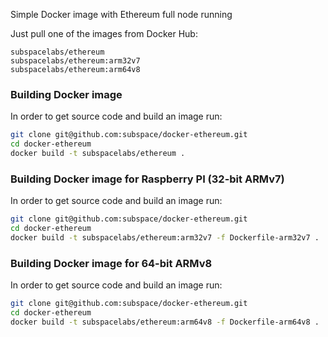 Simple Docker image with Ethereum full node running

Just pull one of the images from Docker Hub:
```
subspacelabs/ethereum
subspacelabs/ethereum:arm32v7
subspacelabs/ethereum:arm64v8
```

### Building Docker image
In order to get source code and build an image run:
```bash
git clone git@github.com:subspace/docker-ethereum.git
cd docker-ethereum
docker build -t subspacelabs/ethereum .
```

### Building Docker image for Raspberry PI (32-bit ARMv7)
In order to get source code and build an image run:
```bash
git clone git@github.com:subspace/docker-ethereum.git
cd docker-ethereum
docker build -t subspacelabs/ethereum:arm32v7 -f Dockerfile-arm32v7 .
```

### Building Docker image for 64-bit ARMv8
In order to get source code and build an image run:
```bash
git clone git@github.com:subspace/docker-ethereum.git
cd docker-ethereum
docker build -t subspacelabs/ethereum:arm64v8 -f Dockerfile-arm64v8 .
```
